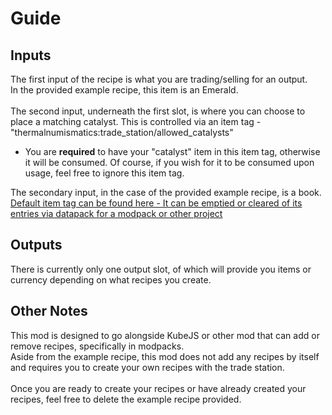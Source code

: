 # Guide

## Inputs

The first input of the recipe is what you are trading/selling for an output.<br>In the provided example recipe, this item is an Emerald.<br><br>The second input, underneath the first slot, is where you can choose to place a matching catalyst. This is controlled via an item tag - "thermalnumismatics:trade_station/allowed_catalysts"
- You are <strong>required</strong> to have your "catalyst" item in this item tag, otherwise it will be consumed. Of course, if you wish for it to be consumed upon usage, feel free to ignore this item tag.<br>

The secondary input, in the case of the provided example recipe, is a book.<br>
[Default item tag can be found here - It can be emptied or cleared of its entries via datapack for a modpack or other project](https://github.com/DakotaPride/thermal-numismatics/blob/master/src/main/resources/data/thermalnumismatics/tags/item/trade_station/allowed_catalysts.json)

## Outputs

There is currently only one output slot, of which will provide you items or currency depending on what recipes you create.

## Other Notes

This mod is designed to go alongside KubeJS or other mod that can add or remove recipes, specifically in modpacks.<br>Aside from the example recipe, this mod does not add any recipes by itself and requires you to create your own recipes with the trade station.<br><br>Once you are ready to create your recipes or have already created your recipes, feel free to delete the example recipe provided.
